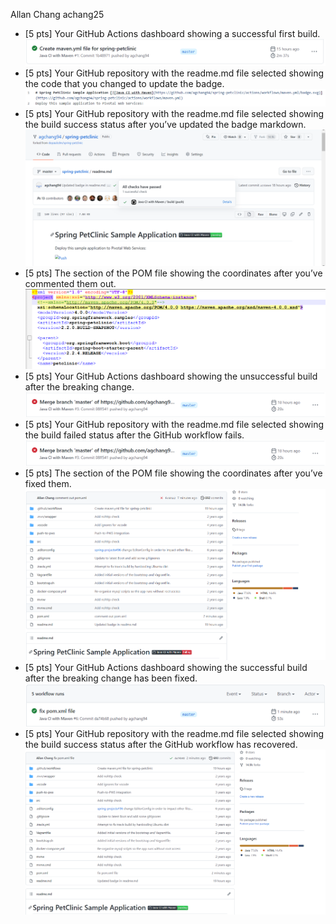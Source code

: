 Allan Chang achang25

- [5 pts] Your GitHub Actions dashboard showing a successful first build.
![Screen Capture #1](figures/first_build.png)
- [5 pts] Your GitHub repository with the readme.md file selected showing the code that you
changed to update the badge.
![Screen Capture #2](figures/readme_code.png)
- [5 pts] Your GitHub repository with the readme.md file selected showing the build success
status after you’ve updated the badge markdown.
![Screen Capture #3](figures/badge_build_success.png)
- [5 pts] The section of the POM file showing the coordinates after you’ve commented them
out.
![Screen Capture #4](figures/pom_comment_out.png)
- [5 pts] Your GitHub Actions dashboard showing the unsuccessful build after the breaking
change.
![Screen Capture #5](figures/build_fail_comment_out.png)
- [5 pts] Your GitHub repository with the readme.md file selected showing the build failed
status after the GitHub workflow fails.
![Screen Capture #6](figures/build_fail_comment_out.png)
- [5 pts] The section of the POM file showing the coordinates after you’ve fixed them.
![Screen Capture #7](figures/readme_build_fail.png)
- [5 pts] Your GitHub Actions dashboard showing the successful build after the breaking
change has been fixed.
![Screen Capture #8](figures/build_success.png)
- [5 pts] Your GitHub repository with the readme.md file selected showing the build success
status after the GitHub workflow has recovered.
![Screen Capture #9](figures/readme_build_success.png)